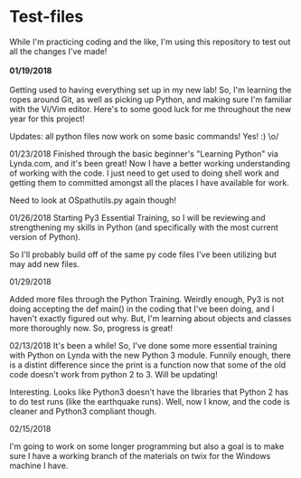 # Test-files
While I'm practicing coding and the like, I'm using this repository to test out all the changes I've made!
<br> <br>
<b>01/19/2018</b>
<br> <br>
  Getting used to having everything set up in my new lab! So, I'm learning the ropes around Git, as well as picking up Python,
  and making sure I'm familiar with the Vi/Vim editor. Here's to some good luck for me throughout the new year for this project!

Updates: all python files now work on some basic commands! Yes! :) \o/

01/23/2018
Finished through the basic beginner's "Learning Python" via Lynda.com, and it's been great! Now I have a better working understanding of working with the code. I just need to get used to doing shell work and getting them to committed amongst all the places I have available for work.

Need to look at OSpathutils.py again though!

01/26/2018
Starting Py3 Essential Training, so I will be reviewing and strengthening my skills in Python (and specifically with the most current version of Python).

So I'll probably build off of the same py code files I've been utilizing but may add new files.

01/29/2018

Added more files through the Python Training. Weirdly enough, Py3 is not doing accepting the def main() in the coding that I've been doing, and I haven't exactly figured out why. But, I'm learning about objects and classes more thoroughly now. So, progress is great!

02/13/2018
It's been a while! So, I've done some more essential training with Python on Lynda with the new Python 3 module. Funnily enough, there is a distint difference since the print is a function now that some of the old code doesn't work from python 2 to 3. Will be updating!

Interesting. Looks like Python3 doesn't have the libraries that Python 2 has to do test runs (like the earthquake runs). Well, now I know, and the code is cleaner and Python3 compliant though.

02/15/2018

I'm going to work on some longer programming but also a goal is to make sure I have a working branch of the materials on twix for the Windows machine I have.
